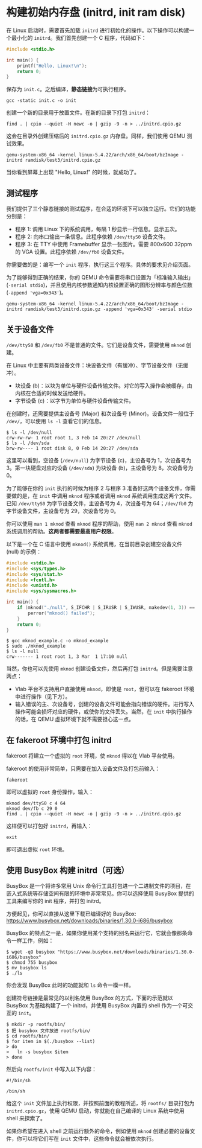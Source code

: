 # 构建初始内存盘 (initrd, init ram disk)

在 Linux 启动时，需要首先加载 `initrd` 进行初始化的操作。以下操作可以构建一个最小化的 `initrd`。我们首先创建一个 C 程序，代码如下：

```c
#include <stdio.h>

int main() {
    printf("Hello, Linux!\n");
    return 0;
}
```

保存为 `init.c`。之后编译，**静态链接**为可执行程序。

```shell
gcc -static init.c -o init
```

创建一个新的目录用于放置文件。在新的目录下打包 `initrd`：

```shell
find . | cpio --quiet -H newc -o | gzip -9 -n > ../initrd.cpio.gz
```

这会在目录外创建压缩后的 `initrd.cpio.gz` 内存盘。同样，我们使用 QEMU 测试效果。

```shell
qemu-system-x86_64 -kernel linux-5.4.22/arch/x86_64/boot/bzImage -initrd ramdisk/test3/initrd.cpio.gz
```

当你看到屏幕上出现 "Hello, Linux!" 的时候，就成功了。

## 测试程序

我们提供了三个静态链接的测试程序，在合适的环境下可以独立运行。它们的功能分别是：

- 程序 1: 调用 Linux 下的系统调用，每隔 1 秒显示一行信息。显示五次。
- 程序 2: 向串口输出一条信息。此程序依赖 `/dev/ttyS0` 设备文件。
- 程序 3: 在 TTY 中使用 Framebuffer 显示一张图片。需要 800x600 32ppm 的 VGA 设置。此程序依赖 `/dev/fb0` 设备文件。

你需要做的是：编写一个 `init` 程序，执行这三个程序。具体的要求见介绍页面。

为了能够得到正确的结果，你的 QEMU 命令需要将串口设置为「标准输入输出」(`-serial stdio`)，并且使用内核参数通知内核设置正确的图形分辨率与颜色位数 (`-append 'vga=0x343'`)。

```
qemu-system-x86_64 -kernel linux-5.4.22/arch/x86_64/boot/bzImage -initrd ramdisk/test3/initrd.cpio.gz -append 'vga=0x343' -serial stdio
```

## 关于设备文件

`/dev/ttyS0` 和 `/dev/fb0` 不是普通的文件。它们是设备文件，需要使用 `mknod` 创建。

在 Linux 中主要有两类设备文件：块设备文件（有缓冲）、字节设备文件（无缓冲）。

- 块设备 (b)：以块为单位与硬件设备传输文件。对它的写入操作会被缓存，由内核在合适的时候发送给硬件。
- 字节设备 (c)：以字节为单位与硬件设备传输文件。

在创建时，还需要提供主设备号 (Major) 和次设备号 (Minor)。设备文件一般位于 `/dev/`，可以使用 `ls -l` 查看它们的信息。

```
$ ls -l /dev/null
crw-rw-rw- 1 root root 1, 3 Feb 14 20:27 /dev/null
$ ls -l /dev/sda
brw-rw---- 1 root disk 8, 0 Feb 14 20:27 /dev/sda
```

这里可以看到，空设备 (`/dev/null`) 为字节设备 (c)，主设备号为 1，次设备号为 3。第一块硬盘对应的设备 (`/dev/sda`) 为块设备 (b)，主设备号为 8，次设备号为 0。

为了能够在你的 `init` 执行的时候为程序 2 与程序 3 准备好这两个设备文件，你需要做的是，在 `init` 中调用 `mknod` 程序或者调用 `mknod` 系统调用生成这两个文件。已知 `/dev/ttyS0` 为字节设备文件，主设备号为 4，次设备号为 64；`/dev/fb0` 为字节设备文件，主设备号为 29，次设备号为 0。

你可以使用 `man 1 mknod` 查看 `mknod` 程序的帮助，使用 `man 2 mknod` 查看 `mknod` 系统调用的帮助。**这两者都需要最高用户权限**。

以下是一个在 C 语言中使用 `mknod()` 系统调用，在当前目录创建空设备文件 (null) 的示例：

```c
#include <stdio.h>
#include <sys/types.h>
#include <sys/stat.h>
#include <fcntl.h>
#include <unistd.h>
#include <sys/sysmacros.h>

int main() {
    if (mknod("./null", S_IFCHR | S_IRUSR | S_IWUSR, makedev(1, 3)) == -1) {
        perror("mknod() failed");
    }
    return 0;
}
```

```shell
$ gcc mknod_example.c -o mknod_example
$ sudo ./mknod_example
$ ls -l null
crw------- 1 root root 1, 3 Mar  1 17:10 null
```

当然，你也可以先使用 `mknod` 创建设备文件，然后再打包 `initrd`。但是需要注意两点：

- Vlab 平台不支持用户直接使用 `mknod`，即使是 `root`，但可以在 fakeroot 环境中进行操作（见下方）。
- 输入错误的主、次设备号，创建的设备文件可能会指向错误的硬件。进行写入操作可能会损坏对应的硬件，或使你的文件丢失。当然，在 `init` 中执行操作的话，在 QEMU 虚拟环境下就不需要担心这一点。

## 在 fakeroot 环境中打包 initrd

fakeroot 将建立一个虚拟的 `root` 环境，使 `mknod` 得以在 Vlab 平台使用。

fakeroot 的使用非常简单，只需要在加入设备文件及打包前输入：

```shell
fakeroot
```

即可以虚拟的 `root` 身份操作，输入：

```shell
mknod dev/ttyS0 c 4 64
mknod dev/fb c 29 0
find . | cpio --quiet -H newc -o | gzip -9 -n > ../initrd.cpio.gz
```

这样便可以打包好 `initrd`，再输入：

```shell
exit
```

即可退出虚拟 `root` 环境。

## 使用 BusyBox 构建 initrd（可选）

BusyBox 是一个将许多常用 Unix 命令行工具打包进一个二进制文件的项目，在嵌入式系统等存储空间有限的环境中非常常见。你可以选择使用 BusyBox 提供的工具来编写你的 init 程序，并打包 initrd。

方便起见，你可以直接从这里下载已编译好的 BusyBox: <https://www.busybox.net/downloads/binaries/1.30.0-i686/busybox>

BusyBox 的特点之一是，如果你使用某个支持的别名来运行它，它就会像那条命令一样工作，例如：

```shell
$ wget -qO busybox "https://www.busybox.net/downloads/binaries/1.30.0-i686/busybox"
$ chmod 755 busybox
$ mv busybox ls
$ ./ls
```

你会发现 BusyBox 此时的功能就和 `ls` 命令一模一样。

创建符号链接是最常见的以别名使用 BusyBox 的方式，下面的示范就以 BusyBox 为基础构建了一个 initrd，并使用 BusyBox 内置的 shell 作为一个可交互的 `init`。

```shell
$ mkdir -p rootfs/bin/
$ 把 busybox 文件放进 rootfs/bin/
$ cd rootfs/bin/
$ for item in $(./busybox --list)
> do
>   ln -s busybox $item
> done
```

然后向 `rootfs/init` 中写入以下内容：

```shell
#!/bin/sh

/bin/sh
```

给这个 `init` 文件加上执行权限，并按照前面的教程所述，将 `rootfs/` 目录打包为 `initrd.cpio.gz`，使用 QEMU 启动，你就能在自己编译的 Linux 系统中使用 shell 来探索了。

如果你希望在进入 shell 之前运行额外的命令，例如使用 `mknod` 创建必要的设备文件，你可以将它们写在 `init` 文件中，这些命令就会被依次执行。
